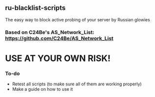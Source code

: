 ## ru-blacklist-scripts

The easy way to block active probing of your server by Russian glowies
### Based on C24Be's AS_Network_List: https://github.com/C24Be/AS_Network_List

# USE AT YOUR OWN RISK!

### To-do
- Retest all scripts (to make sure all of them are working properly)
- Make a guide on how to use it
